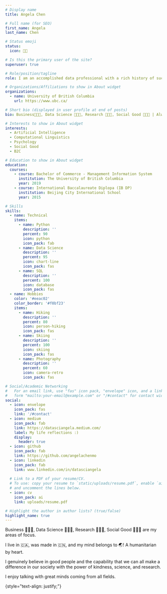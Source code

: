 ```yaml
---
# Display name
title: Angela Chen

# Full name (for SEO)
first_name: Angela
last_name: Chen

# Status emoji
status:
  icon: 🧑‍🎓️

# Is this the primary user of the site?
superuser: true

# Role/position/tagline
role: I am an accomplished data professional with a rich history of success spanning five years in the Canadian landscape. Throughout my career, I have demonstrated a keen ability to collaborate with diverse stakeholders, translating real-world challenges into scalable and automated technical solutions.

# Organizations/Affiliations to show in About widget
organizations:
  - name: University of British Columbia
    url: https://www.ubc.ca/

# Short bio (displayed in user profile at end of posts)
bio: Business👩🏻‍💼, Data Science 👩🏻‍💻, Research 👩🏻‍🔬, Social Good 👩🏻‍🏭 | Always believe in the good, powered by science and kindness

# Interests to show in About widget
interests:
  - Artificial Intelligence
  - Computational Linguistics
  - Psychology
  - Social Good
  - B2C

# Education to show in About widget
education:
  courses:
    - course: Bachelor of Commerce - Management Information System
      institution: The University of British Columbia
      year: 2019
    - course: International Baccalaureate Diplopa (IB DP)
      institution: Beijing City International School
      year: 2015

# Skills
skills:
  - name: Technical
    items:
      - name: Python
        description: ''
        percent: 90
        icon: python
        icon_pack: fab
      - name: Data Science
        description: ''
        percent: 95
        icon: chart-line
        icon_pack: fas
      - name: SQL
        description: ''
        percent: 100
        icon: database
        icon_pack: fas
  - name: Hobbies
    color: '#eeac02'
    color_border: '#f0bf23'
    items:
      - name: Hiking
        description: ''
        percent: 80
        icon: person-hiking
        icon_pack: fas
      - name: Skiing
        description: ''
        percent: 100
        icon: skiing
        icon_pack: fas
      - name: Photography
        description: ''
        percent: 60
        icon: camera-retro
        icon_pack: fas

# Social/Academic Networking
#   For an email link, use "fas" icon pack, "envelope" icon, and a link in the
#   form "mailto:your-email@example.com" or "/#contact" for contact widget.
social:
  - icon: envelope
    icon_pack: fas
    link: '/#contact'
  - icon: medium
    icon_pack: fab
    link: https://datasciangela.medium.com/
    label: My life reflections :)
    display:
      header: true
  - icon: github
    icon_pack: fab
    link: https://github.com/angelachenmo
  - icon: linkedin
    icon_pack: fab
    link: www.linkedin.com/in/datasciangela
  
  # Link to a PDF of your resume/CV.
  # To use: copy your resume to `static/uploads/resume.pdf`, enable `ai` icons in `params.yaml`,
  # and uncomment the lines below.
  - icon: cv
    icon_pack: ai
    link: uploads/resume.pdf

# Highlight the author in author lists? (true/false)
highlight_name: true
---
```


Business 👩🏻‍💼, Data Science 👩🏻‍💻, Research 👩🏻‍🔬, Social Good 👩🏻‍🏭 are my areas of focus.

I live in 🇨🇦, was made in 🇨🇳, and my mind belongs to 🌏! A humanitarian by heart. 

I genuinely believe in good people and the capability that we can all make a difference in our society with the power of kindness, science, and research. 

I enjoy talking with great minds coming from all fields.

{style="text-align: justify;"}